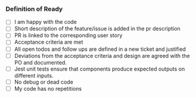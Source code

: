 ### Definition of Ready

- [ ] I am happy with the code
- [ ] Short description of the feature/issue is added in the pr description
- [ ] PR is linked to the corresponding user story
- [ ] Acceptance criteria are met
- [ ] All open todos and follow ups are defined in a new ticket and justified
- [ ] Deviations from the acceptance criteria and design are agreed with the PO and documented.
- [ ] Jest unit tests ensure that components produce expected outputs on different inputs.
- [ ] No debug or dead code
- [ ] My code has no repetitions
